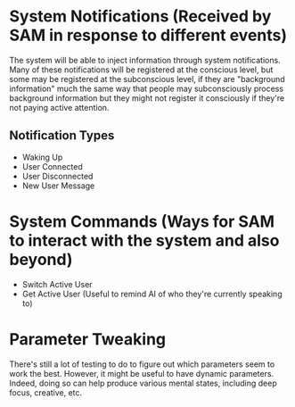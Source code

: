# System Notifications (Received by SAM in response to different events)

The system will be able to inject information through system notifications. Many of these notifications will be registered at the conscious level, but some may be registered at the subconscious level, if they are "background information" much the same way that people may subconsciously process background information but they might not register it consciously if they're not paying active attention. 

## Notification Types

- Waking Up
- User Connected
- User Disconnected
- New User Message

# System Commands (Ways for SAM to interact with the system and also beyond)

- Switch Active User
- Get Active User (Useful to remind AI of who they're currently speaking to)

# Parameter Tweaking

There's still a lot of testing to do to figure out which parameters seem to work the best. However, it might be useful to have dynamic parameters. Indeed, doing so can help produce various mental states, including deep focus, creative, etc.
